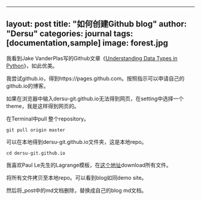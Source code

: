 
---
layout: post
title: "如何创建Github blog"
author: "Dersu"
categories: journal
tags: [documentation,sample]
image: forest.jpg
---

我看到Jake VanderPlas写的Github文章《[Understanding Data Types in Python](https://jakevdp.github.io/PythonDataScienceHandbook/02.01-understanding-data-types.html)》，如此优美。

我尝试github.io，得到https://pages.github.com。按照指示可以申请自己的github.io的博客。

如果在浏览器中输入dersu-git.github.io无法得到网页，在setting中选择一个theme，我是这样得到网页的。

在Terminal中pull 整个repository。
```
git pull origin master
```
可以在本地得到dersu-git.github.io文件夹，这是本地repo。
```
cd dersu-git.github.io
```

我喜欢Paul Le先生的Lagrange模板，在[这个地址](https://github.com/LeNPaul/Lagrange/)download所有文件。

将所有文件拷贝至本地repo。可以看到blog如同demo site。

然后将_post中的md文档删除，替换成自己的blog md文档。